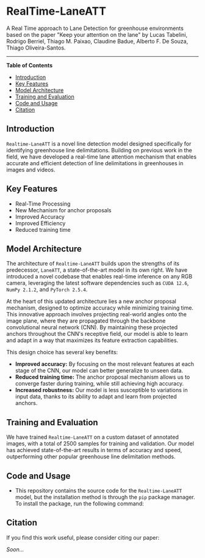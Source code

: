 # RealTime-LaneATT

A Real Time approach to Lane Detection for greenhouse environments based on the paper "Keep your attention on the lane" by Lucas Tabelini, Rodrigo Berriel, Thiago M. Paixao, Claudine Badue, Alberto F. De Souza, Thiago Oliveira-Santos.

---------------

**Table of Contents**

* [Introduction](#introduction)
* [Key Features](#key-features)
* [Model Architecture](#model-architecture)
* [Training and Evaluation](#training-and-evaluation)
* [Code and Usage](#code-and-usage)
* [Citation](#citation)

**Introduction**
---------------

`Realtime-LaneATT` is a novel line detection model designed specifically for identifying greenhouse line delimitations. Building on previous work in the field, we have developed a real-time lane attention mechanism that enables accurate and efficient detection of line delimitations in greenhouses in images and videos.

**Key Features**
----------------

* Real-Time Processing
* New Mechanism for anchor proposals
* Improved Accuracy
* Improved Efficiency
* Reduced training time

**Model Architecture**
---------------------

The architecture of `Realtime-LaneATT` builds upon the strengths of its predecessor, `LaneATT`, a state-of-the-art model in its own right. We have introduced a novel codebase that enables real-time inference on any RGB camera, leveraging the latest software dependencies such as `CUDA 12.6`, `NumPy 2.1.2`, and `PyTorch 2.5.4`.

At the heart of this updated architecture lies a new anchor proposal mechanism, designed to optimize accuracy while minimizing training time. This innovative approach involves projecting real-world angles onto the image plane, where they are propagated through the backbone convolutional neural network (CNN). By maintaining these projected anchors throughout the CNN's receptive field, our model is able to learn and adapt in a way that maximizes its feature extraction capabilities.

This design choice has several key benefits:

- **Improved accuracy:** By focusing on the most relevant features at each stage of the CNN, our model can better generalize to unseen data.
- **Reduced training time:** The anchor proposal mechanism allows us to converge faster during training, while still achieving high accuracy.
- **Increased robustness:** Our model is less susceptible to variations in input data, thanks to its ability to adapt and learn from projected anchors.

**Training and Evaluation**
---------------------------

We have trained `Realtime-LaneATT` on a custom dataset of annotated images, with a total of 2500 samples for training and validation. Our model has achieved state-of-the-art results in terms of accuracy and speed, outperforming other popular greenhouse line delimitation methods.

**Code and Usage**
-----------------

* This repository contains the source code for the `Realtime-LaneATT` model, but the installation method is through the `pip` package manager. To install the package, run the following command:

**Citation**
------------

If you find this work useful, please consider citing our paper:

*Soon...*
